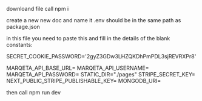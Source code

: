 downloand file call npm i 

create a new new doc and name it .env should be in the same path as package.json

in this file you need to paste this and fill in the details of the blank constants:

SECRET_COOKIE_PASSWORD='2gyZ3GDw3LHZQKDhPmPDL3sjREVRXPr8'

MARQETA_API_BASE_URL=
MARQETA_API_USERNAME=
MARQETA_API_PASSWORD=
STATIC_DIR="./pages"
STRIPE_SECRET_KEY=
NEXT_PUBLIC_STRIPE_PUBLISHABLE_KEY=
MONGODB_URI=

then call npm run dev
